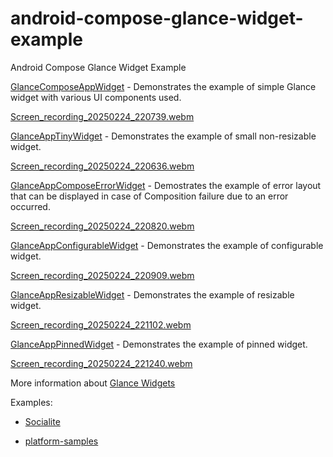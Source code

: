# android-compose-glance-widget-example

Android Compose Glance Widget Example

[GlanceComposeAppWidget]([https://github.com/vshpyrka/android-compose-glance-widget-example/blob/main/src/main/java/com/example/glance/simple/GlanceWidgetActivity.kt](https://github.com/vshpyrka/android-compose-glance-widget-example/blob/main/src/main/java/com/example/glance/simple/GlanceComposeAppWidget.kt)) - Demonstrates the example of simple Glance widget with various UI components used.

[Screen_recording_20250224_220739.webm](https://github.com/user-attachments/assets/ad79c6ee-715d-436a-a724-a66f9197e86b)

[GlanceAppTinyWidget](https://github.com/vshpyrka/android-compose-glance-widget-example/blob/main/src/main/java/com/example/glance/tiny/GlanceAppTinyWidget.kt) - Demonstrates the example of small non-resizable widget.

[Screen_recording_20250224_220636.webm](https://github.com/user-attachments/assets/bda02da9-b50b-4db4-9e08-150d2e1f63c9)

[GlanceAppComposeErrorWidget](https://github.com/vshpyrka/android-compose-glance-widget-example/blob/main/src/main/java/com/example/glance/error/GlanceAppComposeErrorWidget.kt) - Demostrates the example of error layout that can be displayed in case of Composition failure due to an error occurred.

[Screen_recording_20250224_220820.webm](https://github.com/user-attachments/assets/73b40da0-bc5e-4a13-89d7-b80ae8609690)

[GlanceAppConfigurableWidget](https://github.com/vshpyrka/android-compose-glance-widget-example/blob/main/src/main/java/com/example/glance/configurable/GlanceAppConfigurableWidget.kt) - Demonstrates the example of configurable widget.

[Screen_recording_20250224_220909.webm](https://github.com/user-attachments/assets/cb06483a-f6a0-4c88-83a5-82f3cc5136a0)

[GlanceAppResizableWidget](https://github.com/vshpyrka/android-compose-glance-widget-example/blob/main/src/main/java/com/example/glance/resizable/GlanceAppResizableWidget.kt) - Demonstrates the example of resizable widget.

[Screen_recording_20250224_221102.webm](https://github.com/user-attachments/assets/5bbf9a7d-9d41-4fa9-8d50-e8dbf8138f1f)

[GlanceAppPinnedWidget](https://github.com/vshpyrka/android-compose-glance-widget-example/blob/main/src/main/java/com/example/glance/pinned/GlanceAppPinnedWidget.kt) - Demonstrates the example of pinned widget.

[Screen_recording_20250224_221240.webm](https://github.com/user-attachments/assets/d254358a-982f-404a-bf6a-bb6ede4d888b)

More information about [Glance Widgets](https://developer.android.com/develop/ui/compose/glance)

Examples:
* [Socialite](https://github.com/android/socialite/blob/main/app/src/main/java/com/google/android/samples/socialite/widget/SociaLiteAppWidget.kt)

* [platform-samples](https://github.com/android/platform-samples/blob/main/samples/user-interface/appwidgets/src/main/java/com/example/platform/ui/appwidgets/AppWidgets.kt)
